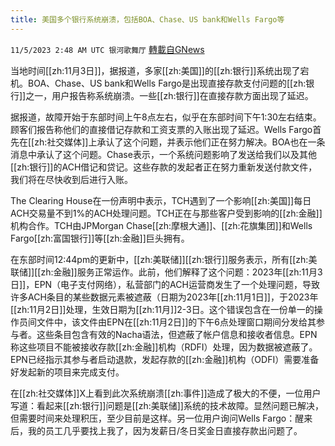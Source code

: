 ```yaml
---
title: 美国多个银行系统崩溃，包括BOA、Chase、US bank和Wells Fargo等
---
```

`11/5/2023 2:48 AM UTC 银河歌舞厅` [轉載自GNews](https://gnews.org/articles/1922790)

当地时间[[zh:11月3日]]，据报道，多家[[zh:美国]]的[[zh:银行]]系统出现了宕机。BOA、Chase、US bank和Wells Fargo是出现直接存款支付问题的[[zh:银行]]之一，用户报告称系统崩溃。一些[[zh:银行]]在直接存款方面出现了延迟。

据报道，故障开始于东部时间上午8点左右，似乎在东部时间下午1:30左右结束。顾客们报告称他们的直接借记存款和工资支票的入账出现了延迟。Wells Fargo首先在[[zh:社交媒体]]上承认了这个问题，并表示他们正在努力解决。BOA也在一条消息中承认了这个问题。Chase表示，一个系统问题影响了发送给我们以及其他[[zh:银行]]的ACH借记和贷记。这些存款的发起者正在努力重新发送付款文件，我们将在尽快收到后进行入账。

The Clearing House在一份声明中表示，TCH遇到了一个影响[[zh:美国]]每日ACH交易量不到1%的ACH处理问题。TCH正在与那些客户受到影响的[[zh:金融]]机构合作。TCH由JPMorgan Chase[[zh:摩根大通]]、[[zh:花旗集团]]和Wells Fargo[[zh:富国银行]]等[[zh:金融]]巨头拥有。

在东部时间12:44pm的更新中，[[zh:美联储]][[zh:银行]]服务表示，所有[[zh:美联储]][[zh:金融]]服务正常运作。此前，他们解释了这个问题：2023年[[zh:11月3日]]，EPN（电子支付网络），私营部门的ACH运营商发生了一个处理问题，导致许多ACH条目的某些数据元素被遮蔽（日期为2023年[[zh:11月1日]]，于2023年[[zh:11月2日]]处理，生效日期为[[zh:11月]]2-3日。这个错误包含在一份单一的操作员间文件中，该文件由EPN在[[zh:11月2日]]的下午6点处理窗口期间分发给其参与者。这些条目包含有效的Nacha语法，但遮蔽了帐户信息和接收者信息。EPN称这些项目不能被接收存款[[zh:金融]]机构（RDFI）处理，因为数据被遮蔽了。EPN已经指示其参与者启动退款，发起存款的[[zh:金融]]机构（ODFI）需要准备好发起新的项目来完成支付。

在[[zh:社交媒体]]X上看到此次系统崩溃[[zh:事件]]造成了极大的不便，一位用户写道：看起来[[zh:银行]]问题是[[zh:美联储]]系统的技术故障。显然问题已解决，但需要时间来处理积压，至少目前是这样。另一位用户询问Wells Fargo：醒来后，我的员工几乎要找上我了，因为发薪日/冬日奖金日直接存款出问题了。
